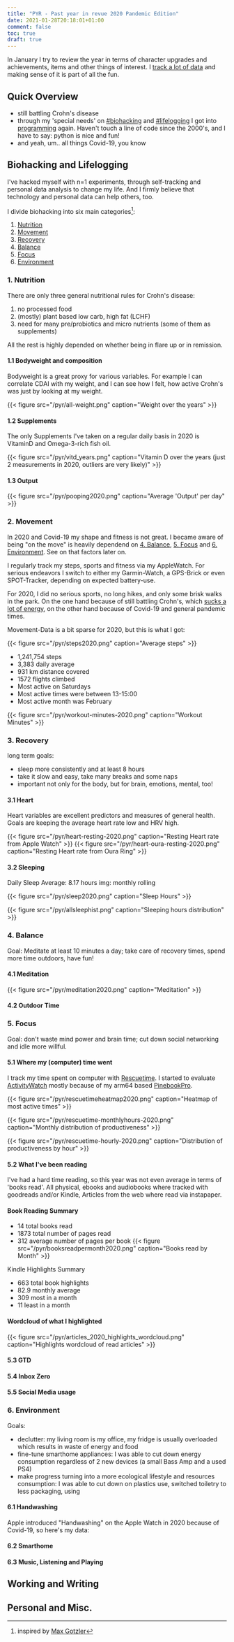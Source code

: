 ```yaml
---
title: "PYR - Past year in revue 2020 Pandemic Edition"
date: 2021-01-28T20:18:01+01:00
comment: false
toc: true
draft: true
---
```


In January I try to review the year in terms of character upgrades and achievements, items and other things of interest. I [track a lot of data](/glossary/#quantified_self--qs) and making sense of it is part of all the fun.

## Quick Overview
- still battling Crohn's disease
- through my 'special needs' on [#biohacking](/glossary.md) and [#lifelogging](/glossary.md) I got into [programming](/glossary.md) again. Haven't touch a line of code since the 2000's, and I have to say: python is nice and fun!
- and yeah, um.. all things Covid-19, you know

## Biohacking and Lifelogging

I've hacked myself with n=1 experiments, through self-tracking and personal data analysis to change my life.
And I firmly believe that technology and personal data can help others, too.

I divide biohacking into six main categories[^1]:
1. [Nutrition](/pyr/pyr2020/#1-nutrition)
2. [Movement](/pyr/pyr2020/#2-movement)
3. [Recovery](/pyr/pyr2020/#3-recovery)
4. [Balance](/pyr/pyr2020/#4-balance)
5. [Focus](/pyr/pyr2020/#5-focus)
6. [Environment](/pyr/pyr2020/#6-environment)

### 1. Nutrition
There are only three general nutritional rules for Crohn's disease:
1. no processed food
2. (mostly) plant based low carb, high fat (LCHF)
3. need for many pre/probiotics and micro nutrients (some of them as supplements)

All the rest is highly depended on whether being in flare up or in remission.

#### 1.1 Bodyweight and composition
Bodyweight is a great proxy for various variables. For example I can correlate CDAI with my weight, and I can see how I felt, how active Crohn's was just by looking at my weight.

{{< figure src="/pyr/all-weight.png" caption="Weight over the years" >}}

#### 1.2 Supplements
The only Supplements I've taken on a regular daily basis in 2020 is VitaminD and Omega-3-rich fish oil.

{{< figure src="/pyr/vitd_years.png" caption="Vitamin D over the years (just 2 measurements in 2020, outliers are very likely)" >}}

#### 1.3 Output

{{< figure src="/pyr/pooping2020.png" caption="Average 'Output' per day" >}}


### 2. Movement
In 2020 and Covid-19 my shape and fitness is not great. I became aware of being "on the move" is heavily dependend on [4. Balance](/pyr/pyr2020/#4-balance), [5. Focus](/pyr/pyr2020/#5-focus) and [6. Environment](/pyr/pyr2020/#6-environment). See on that factors later on.

I regularly track my steps, sports and fitness via my AppleWatch. For serious endeavors I switch to either my Garmin-Watch, a GPS-Brick or even SPOT-Tracker, depending on expected battery-use.

For 2020, I did no serious sports, no long hikes, and only some brisk walks in the park. On the one hand because of still battling Crohn's, which [sucks a lot of energy](#spoonie), on the other hand because of Covid-19 and general pandemic times.

Movement-Data is a bit sparse for 2020, but this is what I got:

{{< figure src="/pyr/steps2020.png" caption="Average steps" >}}

- 1,241,754 steps
- 3,383 daily average
- 931 km distance covered
- 1572 flights climbed
- Most active on Saturdays
- Most active times were between 13-15:00
- Most active month was February

{{< figure src="/pyr/workout-minutes-2020.png" caption="Workout Minutes" >}}


### 3. Recovery
long term goals:
- sleep more consistently and at least 8 hours
- take it slow and easy, take many breaks and some naps
- important not only for the body, but for brain, emotions, mental, too!

#### 3.1 Heart
Heart variables are excellent predictors and measures of general health. 
Goals are keeping the average heart rate low and HRV high.

{{< figure src="/pyr/heart-resting-2020.png" caption="Resting Heart rate from Apple Watch" >}}
{{< figure src="/pyr/heart-oura-resting-2020.png" caption="Resting Heart rate from Oura Ring" >}}

#### 3.2 Sleeping
Daily Sleep Average: 8.17 hours
img: monthly rolling

{{< figure src="/pyr/sleep2020.png" caption="Sleep Hours" >}}

{{< figure src="/pyr/allsleephist.png" caption="Sleeping hours distribution" >}}
 
### 4. Balance
Goal: Meditate at least 10 minutes a day; take care of recovery times, spend more time outdoors, have fun!

#### 4.1 Meditation
{{< figure src="/pyr/meditation2020.png" caption="Meditation" >}}


#### 4.2 Outdoor Time

### 5. Focus
Goal: don't waste mind power and brain time; cut down social networking and idle more willful.

#### 5.1 Where my (computer) time went
I track my time spent on computer with [Rescuetime](https://www.rescuetime.com). I started to evaluate [ActivityWatch](https://activitywatch.net/) mostly because of my arm64 based [PinebookPro](/tags/pinebook).

{{< figure src="/pyr/rescuetimeheatmap2020.png" caption="Heatmap of most active times" >}}

{{< figure src="/pyr/rescuetime-monthlyhours-2020.png" caption="Monthly distribution of productiveness" >}}

{{< figure src="/pyr/rescuetime-hourly-2020.png" caption="Distribution of productiveness by hour" >}}

#### 5.2 What I've been reading
I've had a hard time reading, so this year was not even average in terms of 'books read'. All physical, ebooks and audiobooks where tracked with goodreads and/or Kindle, Articles from the web where read via instapaper.

#### Book Reading Summary
- 14 total books read
- 1873 total number of pages read
- 312 average number of pages per book
{{< figure src="/pyr/booksreadpermonth2020.png" caption="Books read by Month" >}}

Kindle Highlights Summary
- 663 total book highlights
- 82.9 monthly average
- 309 most in a month
- 11 least in a month

#### Wordcloud of what I highlighted 
{{< figure src="/pyr/articles_2020_highlights_wordcloud.png" caption="Highlights wordcloud of read articles" >}}

#### 5.3 GTD
#### 5.4 Inbox Zero
#### 5.5 Social Media usage

### 6. Environment
Goals:
- declutter: my living room is my office, my fridge is usually overloaded which results in waste of energy and food
- fine-tune smarthome appliances: I was able to cut down energy consumption regardless of 2 new devices (a small Bass Amp and a used PS4)
- make progress turning into a more ecological lifestyle and resources consumption: I was able to cut down on plastics use, switched toiletry to less packaging, using 

#### 6.1 Handwashing
Apple introduced "Handwashing" on the Apple Watch in 2020 because of Covid-19, so here's my data:
#### 6.2 Smarthome

#### 6.3 Music, Listening and Playing


## Working and Writing

## Personal and Misc.

[^1]: inspired by [Max Gotzler](http://flowgrade.de/)
